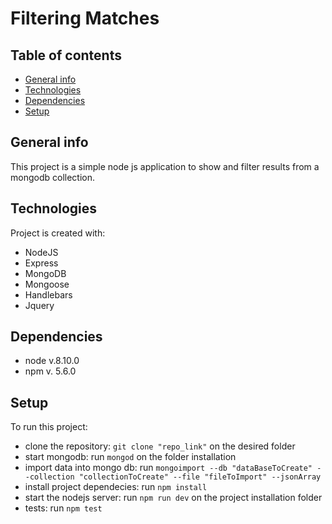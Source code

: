 # Filtering Matches

## Table of contents
* [General info](#general-info)
* [Technologies](#technologies)
* [Dependencies](#dependencies)
* [Setup](#setup)

## General info
This project is a simple node js application to show and filter results from a mongodb collection.
	
## Technologies
Project is created with:
* NodeJS
* Express
* MongoDB
* Mongoose
* Handlebars
* Jquery

## Dependencies
* node v.8.10.0
* npm v. 5.6.0

## Setup
To run this project:

* clone the repository: `git clone "repo_link"` on the desired folder 
* start mongodb: run `mongod` on the folder installation
* import data into mongo db: run ` mongoimport --db "dataBaseToCreate" --collection "collectionToCreate" --file "fileToImport" --jsonArray `
* install project dependecies: run `npm install`
* start the nodejs server: run `npm run dev` on the project installation folder
* tests: run  `npm test`
